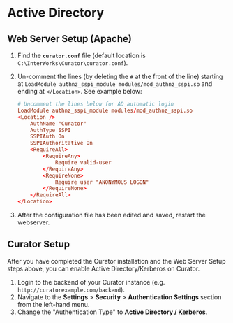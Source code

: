 # Active Directory

## Web Server Setup (Apache)

1. Find the **`curator.conf`** file (default location is `C:\InterWorks\Curator\curator.conf`).
2. Un-comment the lines (by deleting the `#` at the front of the line) starting at
`LoadModule authnz_sspi_module modules/mod_authnz_sspi.so` and ending at `</Location>`.  See example below:

    ```conf
    # Uncomment the lines below for AD automatic login
    LoadModule authnz_sspi_module modules/mod_authnz_sspi.so
    <Location />
        AuthName "Curator"
        AuthType SSPI
        SSPIAuth On
        SSPIAuthoritative On
        <RequireAll>
            <RequireAny>
                Require valid-user
            </RequireAny>
            <RequireNone>
                Require user "ANONYMOUS LOGON"
            </RequireNone>
        </RequireAll>
    </Location>
    ```

3. After the configuration file has been edited and saved, restart the webserver.

## Curator Setup

After you have completed the Curator installation and the Web Server Setup steps above, you can enable Active
Directory/Kerberos on Curator.

1. Login to the backend of your Curator instance (e.g. `http://curatorexample.com/backend`).
2. Navigate to the **Settings** > **Security** > **Authentication Settings** section from the left-hand menu.
3. Change the "Authentication Type" to  **Active Directory / Kerberos**.
